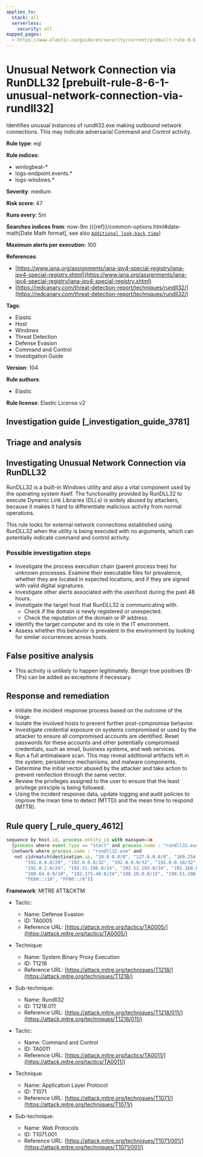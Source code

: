 ```yaml
---
applies_to:
  stack: all
  serverless:
    security: all
mapped_pages:
  - https://www.elastic.co/guide/en/security/current/prebuilt-rule-8-6-1-unusual-network-connection-via-rundll32.html
---
```


# Unusual Network Connection via RunDLL32 [prebuilt-rule-8-6-1-unusual-network-connection-via-rundll32]

Identifies unusual instances of rundll32.exe making outbound network connections. This may indicate adversarial Command and Control activity.

**Rule type**: eql

**Rule indices**:

* winlogbeat-*
* logs-endpoint.events.*
* logs-windows.*

**Severity**: medium

**Risk score**: 47

**Runs every**: 5m

**Searches indices from**: now-9m ({{ref}}/common-options.html#date-math[Date Math format], see also [`Additional look-back time`](docs-content://solutions/security/detect-and-alert/create-detection-rule.md#rule-schedule))

**Maximum alerts per execution**: 100

**References**:

* [https://www.iana.org/assignments/iana-ipv4-special-registry/iana-ipv4-special-registry.xhtml](https://www.iana.org/assignments/iana-ipv4-special-registry/iana-ipv4-special-registry.xhtml)
* [https://redcanary.com/threat-detection-report/techniques/rundll32/](https://redcanary.com/threat-detection-report/techniques/rundll32/)

**Tags**:

* Elastic
* Host
* Windows
* Threat Detection
* Defense Evasion
* Command and Control
* Investigation Guide

**Version**: 104

**Rule authors**:

* Elastic

**Rule license**: Elastic License v2

## Investigation guide [_investigation_guide_3781]

## Triage and analysis

## Investigating Unusual Network Connection via RunDLL32

RunDLL32 is a built-in Windows utility and also a vital component used by the operating system itself. The functionality provided by RunDLL32 to execute Dynamic Link Libraries (DLLs) is widely abused by attackers, because it makes it hard to differentiate malicious activity from normal operations.

This rule looks for external network connections established using RunDLL32 when the utility is being executed with no arguments, which can potentially indicate command and control activity.

### Possible investigation steps

- Investigate the process execution chain (parent process tree) for unknown processes. Examine their executable files for prevalence, whether they are located in expected locations, and if they are signed with valid digital signatures.
- Investigate other alerts associated with the user/host during the past 48 hours.
- Investigate the target host that RunDLL32 is communicating with.
  - Check if the domain is newly registered or unexpected.
  - Check the reputation of the domain or IP address.
- Identify the target computer and its role in the IT environment.
- Assess whether this behavior is prevalent in the environment by looking for similar occurrences across hosts.

## False positive analysis

- This activity is unlikely to happen legitimately. Benign true positives (B-TPs) can be added as exceptions if necessary.

## Response and remediation

- Initiate the incident response process based on the outcome of the triage.
- Isolate the involved hosts to prevent further post-compromise behavior.
- Investigate credential exposure on systems compromised or used by the attacker to ensure all compromised accounts are identified. Reset passwords for these accounts and other potentially compromised credentials, such as email, business systems, and web services.
- Run a full antimalware scan. This may reveal additional artifacts left in the system, persistence mechanisms, and malware components.
- Determine the initial vector abused by the attacker and take action to prevent reinfection through the same vector.
- Review the privileges assigned to the user to ensure that the least privilege principle is being followed.
- Using the incident response data, update logging and audit policies to improve the mean time to detect (MTTD) and the mean time to respond (MTTR).

## Rule query [_rule_query_4612]

```js
sequence by host.id, process.entity_id with maxspan=1m
  [process where event.type == "start" and process.name : "rundll32.exe" and process.args_count == 1]
  [network where process.name : "rundll32.exe" and
   not cidrmatch(destination.ip, "10.0.0.0/8", "127.0.0.0/8", "169.254.0.0/16", "172.16.0.0/12", "192.0.0.0/24",
       "192.0.0.0/29", "192.0.0.8/32", "192.0.0.9/32", "192.0.0.10/32", "192.0.0.170/32", "192.0.0.171/32",
       "192.0.2.0/24", "192.31.196.0/24", "192.52.193.0/24", "192.168.0.0/16", "192.88.99.0/24", "224.0.0.0/4",
       "100.64.0.0/10", "192.175.48.0/24","198.18.0.0/15", "198.51.100.0/24", "203.0.113.0/24", "240.0.0.0/4", "::1",
       "FE80::/10", "FF00::/8")]
```

**Framework**: MITRE ATT&CKTM

* Tactic:

    * Name: Defense Evasion
    * ID: TA0005
    * Reference URL: [https://attack.mitre.org/tactics/TA0005/](https://attack.mitre.org/tactics/TA0005/)

* Technique:

    * Name: System Binary Proxy Execution
    * ID: T1218
    * Reference URL: [https://attack.mitre.org/techniques/T1218/](https://attack.mitre.org/techniques/T1218/)

* Sub-technique:

    * Name: Rundll32
    * ID: T1218.011
    * Reference URL: [https://attack.mitre.org/techniques/T1218/011/](https://attack.mitre.org/techniques/T1218/011/)

* Tactic:

    * Name: Command and Control
    * ID: TA0011
    * Reference URL: [https://attack.mitre.org/tactics/TA0011/](https://attack.mitre.org/tactics/TA0011/)

* Technique:

    * Name: Application Layer Protocol
    * ID: T1071
    * Reference URL: [https://attack.mitre.org/techniques/T1071/](https://attack.mitre.org/techniques/T1071/)

* Sub-technique:

    * Name: Web Protocols
    * ID: T1071.001
    * Reference URL: [https://attack.mitre.org/techniques/T1071/001/](https://attack.mitre.org/techniques/T1071/001/)



